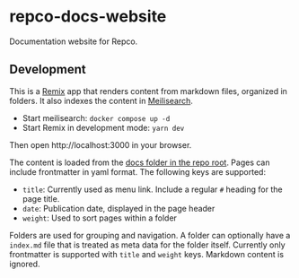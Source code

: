 # repco-docs-website

Documentation website for Repco.

## Development

This is a [Remix](https://remix.run) app that renders content from markdown files, organized in folders. It also indexes the content in [Meilisearch](https://docs.meilisearch.com/).

* Start meilisearch: `docker compose up -d`
* Start Remix in development mode: `yarn dev`

Then open http://localhost:3000 in your browser.

The content is loaded from the [docs folder in the repo root](../../docs). Pages can include frontmatter in yaml format. The following keys are supported:

* `title`: Currently used as menu link. Include a regular `#` heading for the page title.
* `date`: Publication date, displayed in the page header
* `weight`: Used to sort pages within a folder

Folders are used for grouping and navigation. A folder can optionally have a `index.md` file that is treated as meta data for the folder itself. Currently only frontmatter is supported with `title` and `weight` keys. Markdown content is ignored.
